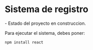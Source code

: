<h1>Sistema de registro</h1>
- Estado del proyecto en construccion.

Para ejecutar el sistema, debes poner:

```npm install react```
